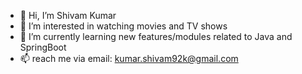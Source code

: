 - 👋 Hi, I’m Shivam Kumar
- 👀 I’m interested in watching movies and TV shows
- 🌱 I’m currently learning new features/modules related to Java and SpringBoot
- 📫 reach me via email: kumar.shivam92k@gmail.com

<!---
skuma92/skuma92 is a ✨ special ✨ repository because its `README.md` (this file) appears on your GitHub profile.
You can click the Preview link to take a look at your changes.
--->

